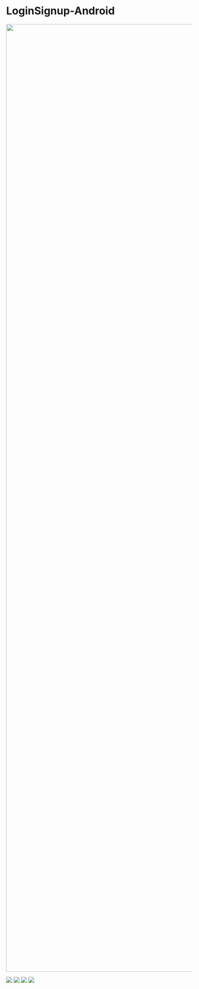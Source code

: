 # LoginSignup-Android


<img src="https://github.com/Alfaizkhan/LoginSignup/blob/master/images/Screenshot_1566384244.png" width="1440" height="2560">



![](https://github.com/Alfaizkhan/LoginSignup/blob/master/images/Screenshot_1566384244.png)
![](https://github.com/Alfaizkhan/LoginSignup/blob/master/images/Screenshot_1566384258.png)
![](https://github.com/Alfaizkhan/LoginSignup/blob/master/images/Screenshot_1566384263.png)
![](https://github.com/Alfaizkhan/LoginSignup/blob/master/images/Screenshot_1566384276.png)

 



